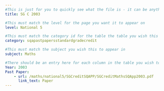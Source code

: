 ```yaml
---
#This is just for you to quickly see what the file is - it can be anything you want
title: SG C 2003

#This must match the level for the page you want it to appear on
level: National 5

#This must match the category id for the table the table you wish this to appear in
category: sqapastpapersstandardgradecredit

#This must match the subject you wish this to appear in
subject: Maths

#There should be an entry here for each column in the table you wish to populate:
Year: 2003
Past Paper:
    - url: /maths/national5/SGCreditSQAPP/SGCreditMathsSQApp2003.pdf
      link_text: Paper
---
```


